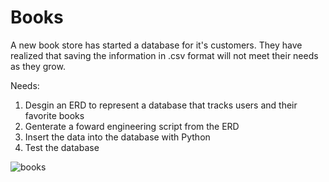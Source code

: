 # Books

A new book store has started a database for it's customers.  They have realized that saving the information in .csv format will not meet their needs as they grow.  

Needs: 
1. Desgin an ERD to represent a database that tracks users and their favorite books
2. Genterate a foward engineering script from the ERD
3. Insert the data into the database with Python
4. Test the database

![books](https://github.com/SeeBee8/Books/assets/141530991/0b18fb57-6f79-4447-956f-3e89bf999e88)

 
